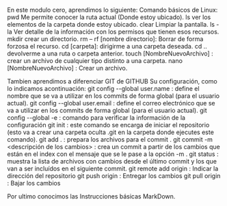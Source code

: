 En este modulo cero, aprendimos lo siguiente:
Comando básicos de Linux:
pwd Me permite conocer la ruta actual (Donde estoy ubicado).
ls ver los elementos de la carpeta donde estoy ubicado.
clear Limpiar la pantalla.
ls -la Ver detalle de la información con los permisos que tienen esos recursos.
mkdir crear un directorio.
rm – rf [nombre directorio]: Borrar de forma forzosa el recurso.
cd [carpeta]: dirigirme a una carpeta deseada.
cd .. devolverme a una ruta o carpeta anterior.
touch [NombreNuevoArchivo] : crear un archivo de cualquier tipo distinto a una carpeta.
nano [NombreNuevoArchivo] : Crear un archivo.

Tambien aprendimos a diferenciar GIT de GITHUB
Su configuración, como lo indicamos acontinuación:
git config --global user.name <name> : define el nombre que se va a utilizar en los commits de forma global (para el usuario actual).
git config --global user.email <email> : define el correo electrónico que se va a utilizar en los commits de forma global (para el usuario actual).
git config --global -e : comando para verificar la información de la configuración
git init : este comando se encarga de iniciar el repositorio (esto va a crear una carpeta oculta .git en la carpeta donde ejecutes este comando).
git add . : prepara los archivos para el commit .
git commit -m <descripción de los cambios> : crea un commit a partir de los cambios que están en el index con el mensaje que se le pase a la opción -m .
git status : muestra la lista de archivos con cambios desde el último commit y los que van a ser incluídos en el siguiente commit.
git remote add origin <url repositorio> : Indicar la dirección del repositorio
git push origin <Raman main> : Entregar los cambios
git pull origin <Raman main> : Bajar los cambios

Por ultimo conocimos las Instrucciones básicas MarkDown.